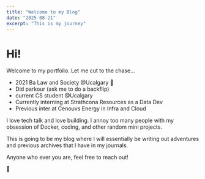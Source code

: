 ```yaml
---
title: "Welcome to my Blog"
date: "2025-08-21"
excerpt: "This is my journey"
---
```


# Hi! 
Welcome to my portfolio. Let me cut to the chase...
- 2021 Ba Law and Society @Ucalgary 🦖
- Did parkour (ask me to do a backflip)
- current CS student @Ucalgary
- Currently interning at Strathcona Resources as a Data Dev
- Previous inter at Cenouvs Energy in Infra and Cloud   

I love tech talk and love building. I annoy too many people with my obsession of Docker, coding, and other random mini projects. 

This is going to be my blog where I will essentially be writing out adventures and previous archives that I have in my journals. 

Anyone who ever you are, feel free to reach out! 

🍻